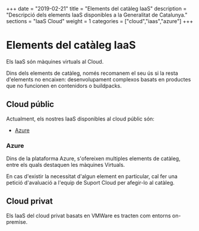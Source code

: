+++
date        = "2019-02-21"
title       = "Elements del catàleg IaaS"
description = "Descripció dels elements IaaS disponibles a la Generalitat de Catalunya."
sections    = "IaaS Cloud"
weight      = 1
categories  = ["cloud","iaas","azure"]
+++

# Elements del catàleg IaaS

Els IaaS són màquines virtuals al Cloud.

Dins dels elements de catàleg, només recomanem el seu ús si la resta d'elements no encaixen: desenvolupament complexos basats en productes que no funcionen en contenidors o buildpacks.

## Cloud públic

Actualment, els nostres IaaS disponibles al cloud públic són:

- [Azure](https://azure.microsoft.com)


### Azure

Dins de la plataforma Azure, s'ofereixen multiples elements de catàleg, entre els quals destaquen les màquines Virtuals.

En cas d'existir la necessitat d'algun element en particular, cal fer una petició d'avaluació a l'equip de Suport Cloud per afegir-lo al catàleg.

## Cloud privat

Els IaaS del cloud privat basats en VMWare es tracten com entorns on-premise. 
